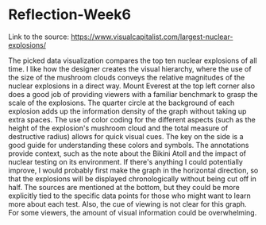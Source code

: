 # Reflection-Week6

Link to the source: https://www.visualcapitalist.com/largest-nuclear-explosions/

The picked data visualization compares the top ten nuclear explosions of all time. I like how the designer creates the visual hierarchy, where the use of the size of the
mushroom clouds conveys the relative magnitudes of the nuclear explosions in a direct way. Mount Everest at the top left corner also does a good job of providing viewers with
a familiar benchmark to grasp the scale of the explosions. The quarter circle at the background of each explosion adds up the information density of the graph without taking up
extra spaces. The use of color coding for the different aspects (such as the height of the explosion's mushroom cloud and the total measure of destructive radius) allows for 
quick visual cues. The key on the side is a good guide for understanding these colors and symbols. The annotations provide context, such as the note about the Bikini Atoll 
and the impact of nuclear testing on its environment. If there's anything I could potentially improve, I would probably first make the graph in the horizontal direction, so that the 
explosions will be displayed chronologically without being cut off in half. The sources are mentioned at the bottom, but they could be more explicitly tied to the specific data 
points for those who might want to learn more about each test. Also, the cue of viewing is not clear for this graph. For some viewers, the amount of visual information could be overwhelming. 
